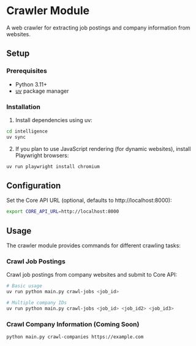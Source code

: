 # Crawler Module

A web crawler for extracting job postings and company information from websites.

## Setup

### Prerequisites

- Python 3.11+
- [uv](https://docs.astral.sh/uv/) package manager

### Installation

1. Install dependencies using uv:

```bash
cd intelligence
uv sync
```

2. If you plan to use JavaScript rendering (for dynamic websites), install Playwright browsers:

```bash
uv run playwright install chromium
```

## Configuration

Set the Core API URL (optional, defaults to http://localhost:8000):

```bash
export CORE_API_URL=http://localhost:8000
```

## Usage

The crawler module provides commands for different crawling tasks:

### Crawl Job Postings

Crawl job postings from company websites and submit to Core API:

```bash
# Basic usage
uv run python main.py crawl-jobs <job_id>

# Multiple company IDs
uv run python main.py crawl-jobs <job_id> <job_id2> <job_id3>
```

### Crawl Company Information (Coming Soon)

```bash
python main.py crawl-companies https://example.com
```
